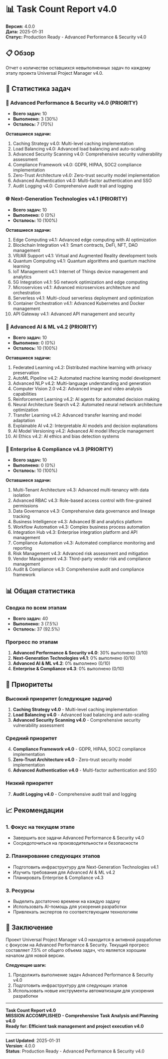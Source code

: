 # 📊 Task Count Report v4.0

**Версия:** 4.0.0  
**Дата:** 2025-01-31  
**Статус:** Production Ready - Advanced Performance & Security v4.0

## 📋 Обзор

Отчет о количестве оставшихся невыполненных задач по каждому этапу проекта Universal Project Manager v4.0.

## 🎯 Статистика задач

### 🚀 Advanced Performance & Security v4.0 (PRIORITY)
- **Всего задач:** 10
- **Выполнено:** 3 (30%)
- **Осталось:** 7 (70%)

**Оставшиеся задачи:**
1. Caching Strategy v4.0: Multi-level caching implementation
2. Load Balancing v4.0: Advanced load balancing and auto-scaling
3. Advanced Security Scanning v4.0: Comprehensive security vulnerability assessment
4. Compliance Framework v4.0: GDPR, HIPAA, SOC2 compliance implementation
5. Zero-Trust Architecture v4.0: Zero-trust security model implementation
6. Advanced Authentication v4.0: Multi-factor authentication and SSO
7. Audit Logging v4.0: Comprehensive audit trail and logging

### 🌐 Next-Generation Technologies v4.1 (PRIORITY)
- **Всего задач:** 10
- **Выполнено:** 0 (0%)
- **Осталось:** 10 (100%)

**Оставшиеся задачи:**
1. Edge Computing v4.1: Advanced edge computing with AI optimization
2. Blockchain Integration v4.1: Smart contracts, DeFi, NFT, DAO management
3. VR/AR Support v4.1: Virtual and Augmented Reality development tools
4. Quantum Computing v4.1: Quantum algorithms and quantum machine learning
5. IoT Management v4.1: Internet of Things device management and analytics
6. 5G Integration v4.1: 5G network optimization and edge computing
7. Microservices v4.1: Advanced microservices architecture and orchestration
8. Serverless v4.1: Multi-cloud serverless deployment and optimization
9. Container Orchestration v4.1: Advanced Kubernetes and Docker management
10. API Gateway v4.1: Advanced API management and security

### 🤖 Advanced AI & ML v4.2 (PRIORITY)
- **Всего задач:** 10
- **Выполнено:** 0 (0%)
- **Осталось:** 10 (100%)

**Оставшиеся задачи:**
1. Federated Learning v4.2: Distributed machine learning with privacy preservation
2. AutoML Pipeline v4.2: Automated machine learning model development
3. Advanced NLP v4.2: Multi-language understanding and generation
4. Computer Vision 2.0 v4.2: Advanced image and video analysis capabilities
5. Reinforcement Learning v4.2: AI agents for automated decision making
6. Neural Architecture Search v4.2: Automated neural network architecture optimization
7. Transfer Learning v4.2: Advanced transfer learning and model adaptation
8. Explainable AI v4.2: Interpretable AI models and decision explanations
9. AI Model Versioning v4.2: Advanced AI model lifecycle management
10. AI Ethics v4.2: AI ethics and bias detection systems

### 🏢 Enterprise & Compliance v4.3 (PRIORITY)
- **Всего задач:** 10
- **Выполнено:** 0 (0%)
- **Осталось:** 10 (100%)

**Оставшиеся задачи:**
1. Multi-Tenant Architecture v4.3: Advanced multi-tenancy with data isolation
2. Advanced RBAC v4.3: Role-based access control with fine-grained permissions
3. Data Governance v4.3: Comprehensive data governance and lineage tracking
4. Business Intelligence v4.3: Advanced BI and analytics platform
5. Workflow Automation v4.3: Complex business process automation
6. Integration Hub v4.3: Enterprise integration platform and API management
7. Compliance Automation v4.3: Automated compliance monitoring and reporting
8. Risk Management v4.3: Advanced risk assessment and mitigation
9. Vendor Management v4.3: Third-party vendor risk and compliance management
10. Audit & Compliance v4.3: Comprehensive audit and compliance framework

## 📊 Общая статистика

### Сводка по всем этапам
- **Всего задач:** 40
- **Выполнено:** 3 (7.5%)
- **Осталось:** 37 (92.5%)

### Прогресс по этапам
1. **Advanced Performance & Security v4.0**: 30% выполнено (3/10)
2. **Next-Generation Technologies v4.1**: 0% выполнено (0/10)
3. **Advanced AI & ML v4.2**: 0% выполнено (0/10)
4. **Enterprise & Compliance v4.3**: 0% выполнено (0/10)

## 🎯 Приоритеты

### Высокий приоритет (следующие задачи)
1. **Caching Strategy v4.0** - Multi-level caching implementation
2. **Load Balancing v4.0** - Advanced load balancing and auto-scaling
3. **Advanced Security Scanning v4.0** - Comprehensive security vulnerability assessment

### Средний приоритет
4. **Compliance Framework v4.0** - GDPR, HIPAA, SOC2 compliance implementation
5. **Zero-Trust Architecture v4.0** - Zero-trust security model implementation
6. **Advanced Authentication v4.0** - Multi-factor authentication and SSO

### Низкий приоритет
7. **Audit Logging v4.0** - Comprehensive audit trail and logging

## 📈 Рекомендации

### 1. Фокус на текущем этапе
- Завершить все задачи Advanced Performance & Security v4.0
- Сосредоточиться на производительности и безопасности

### 2. Планирование следующих этапов
- Подготовить инфраструктуру для Next-Generation Technologies v4.1
- Изучить требования для Advanced AI & ML v4.2
- Планировать Enterprise & Compliance v4.3

### 3. Ресурсы
- Выделить достаточно времени на каждую задачу
- Использовать AI-помощь для ускорения разработки
- Привлекать экспертов по соответствующим технологиям

## 🎉 Заключение

Проект Universal Project Manager v4.0 находится в активной разработке с фокусом на Advanced Performance & Security. Текущий прогресс составляет 7.5% от общего объема задач, что является хорошим началом для новой версии.

**Следующие шаги:**
1. Продолжить выполнение задач Advanced Performance & Security v4.0
2. Подготовить инфраструктуру для следующих этапов
3. Использовать новые инструменты автоматизации для ускорения разработки

---

**Task Count Report v4.0**  
**MISSION ACCOMPLISHED - Comprehensive Task Analysis and Planning v4.0**  
**Ready for: Efficient task management and project execution v4.0**

---

**Last Updated**: 2025-01-31  
**Version**: 4.0.0  
**Status**: Production Ready - Advanced Performance & Security v4.0
